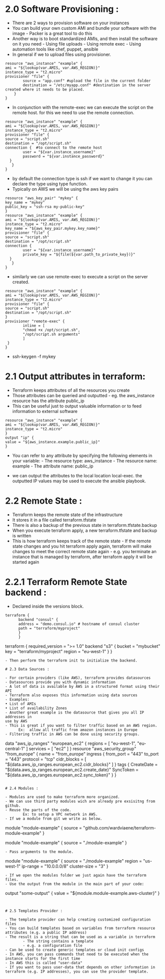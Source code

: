 # 2.0 Software Provisioning :
 
- There are 2 ways to provision software on your instances
- You can build your own custom AMI and bundle your software with the image
        - Packer is a great tool to do this
- Another way is to boot standardized AMIs, and then install the software on it
you need
        - Using file uploads
        - Using remote exec
        - Using automation tools like chef, puppet, ansible
- In general if we to upload files using provisioner.

```
resource "aws_instance" "example" {
ami = "${lookup(var.AMIS, var.AWS_REGION)}"
instance_type = "t2.micro"
provisioner "file" {
        source = "app.conf" #upload the file in the current folder
        destination = "/etc/myapp.conf" #destination in the server created where it needs to be placed.
    }
}

```

- In conjunction with the remote-exec we can execute the script on the remote host. for this we need to use the remote connection.

```
resource "aws_instance" "example" {
ami = "${lookup(var.AMIS, var.AWS_REGION)}"
instance_type = "t2.micro"
provisioner "file" {
source = "script.sh"
destination = "/opt/script.sh"
connection {  #to connect to the remote host
        user = "${var.instance_username}"
        password = "${var.instance_password}"
  }
   }
}
```

- by default the connection type is ssh if we want to change it you can declare the type using type function.
- Typically on AWS we will be using the aws key pairs

```
resource "aws_key_pair" "mykey" {
key_name = "mykey"
public_key = "ssh-rsa my-public-key"
}
resource "aws_instance" "example" {
ami = "${lookup(var.AMIS, var.AWS_REGION)}"
instance_type = "t2.micro"
key_name = "${aws_key_pair.mykey.key_name}"
provisioner "file" {
source = "script.sh"
destination = "/opt/script.sh"
connection {
        user = "${var.instance_username}"
        private_key = "${file(${var.path_to_private_key})}"
  }
   }
}

```

- similarly we can use remote-exec to execute a script on the server created.

```
resource "aws_instance" "example" {
ami = "${lookup(var.AMIS, var.AWS_REGION)}"
instance_type = "t2.micro"
provisioner "file" {
source = "script.sh"
destination = "/opt/script.sh"
}
provisioner "remote-exec" {
        inline = [
        "chmod +x /opt/script.sh",
        "/opt/script.sh arguments"
        ]
 }
}
```
- ssh-keygen -f mykey

# 2.1 Output attributes in terraform:

- Terraform keeps attributes of all the resources you create
- Those attributes can be queried and outputted
        - eg. the aws_instance resource has the attribute public_ip
- This can be useful just to output valuable information or to feed information
to external software

```
resource "aws_instance" "example" {
ami = "${lookup(var.AMIS, var.AWS_REGION)}"
instance_type = "t2.micro"
}
output "ip" {
value = "${aws_instance.example.public_ip}"
}
```

- You can refer to any attribute by specifying the following elements in your variable:
        - The resource type: aws_instance
        - The resource name: example
        - The attribute name: public_ip


- we can output the attributes to the local location local-exec. the outputted IP values may be used to execute the ansible playbook.

# 2.2 Remote State :

- Terraform keeps the remote state of the infrastructure
- It stores it in a file called terraform.tfstate
- There is also a backup of the previous state in terraform.tfstate.backup
- When you execute terraform apply, a new terraform.tfstate and backup is written
- This is how terraform keeps track of the remote state
        - If the remote state changes and you hit terraform apply again, terraform will
        make changes to meet the correct remote state again
        - e.g. you terminate an instance that is managed by terraform, after terraform
        apply it will be started again
 # 2.2.1 Terraform Remote State backend :
  - Declared inside the versions block.
  ```
  terraform {
        backend "consul" {
        address = "demo.consul.io" # hostname of consul cluster
        path = "terraform/myproject"
        }
        }
 ```
  terraform {
  required_version = ">= 1.0"
  backend "s3" {
        bucket = "mybucket"
        key = "terraform/myproject"
        region = "eu-west-1"
  }
  }
  ```
 - Then perform the terraform init to initialize the backend.

# 2.3 Data Sources :

- For certain providers (like AWS), terraform provides datasources
- Datasources provide you with dynamic information
- A lot of data is available by AWS in a structured format using their API
- Terraform also exposes this information using data sources
- Examples:
  • List of AMIs
  • List of availability Zones
- Another great example is the datasource that gives you all IP addresses in
use by AWS
- This is great if you want to filter traffic based on an AWS region.
        Ex:  allow all traffic from amazon instances in Europe
- Filtering traffic in AWS can be done using security groups.
```
data "aws_ip_ranges" "european_ec2" {
regions = [ "eu-west-1", "eu-central-1" ]
services = [ "ec2" ]
}
resource "aws_security_group" "from_europe" {
name = "from_europe"
ingress {
from_port = "443"
to_port = "443"
protocol = "tcp"
cidr_blocks = [ "${data.aws_ip_ranges.european_ec2.cidr_blocks}" ]
}
tags {
CreateDate = "${data.aws_ip_ranges.european_ec2.create_date}"
SyncToken = "${data.aws_ip_ranges.european_ec2.sync_token}"
}
}

```

# 2.4 Modules :

- Modules are used to make terraform more organized.
- We can use third party modules wich are already pre exsisitng from github.
- Reuse the parts of the code. 
        Ex: to setup a VPC network in AWS.
- If we a module from git we write as below.

```
module "module-example" {
source = "github.com/wardviaene/terraform-module-example"
}

module "module-example" {
source = "./module-example"
}

```
- Pass arguments to the module.

```
module "module-example" {
source = "./module-example"
region = "us-west-1"
    ip-range = "10.0.0.0/8"
    cluster-size = "3"
}

```
- If we open the modules folder we just again have the terraform files.
- Use the output from the module in the main part of your code:

```
output "some-output" {
value = "${module.module-example.aws-cluster}"
}

```


# 2.5 Templates Provider :

- The template provider can help creating customized configuration files
- You can build templates based on variables from terraform resource
attributes (e.g. a public IP address)
- The result is a string that can be used as a variable in terraform
        - The string contains a template
        - e.g. a configuration file
- Can be used to create generic templates or cloud init configs
- In AWS, you can pass commands that need to be executed when the
instance starts for the first time
- In AWS this is called "user-data"
- If you want to pass user-data that depends on other information in
terraform (e.g. IP addresses), you can use the provider template.

